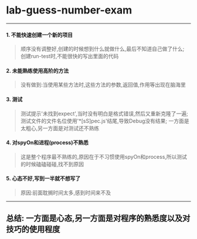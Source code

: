 # lab-guess-number-exam
***

#### 1. 不能快速创建一个新的项目 ####

> 顺序没有调整好,创建的时候想到什么就做什么,最后不知道自己做了什么;    创建run-test时,不能很快的写出里面的代码

#### 2. 未能熟练使用高阶的方法 ####

> 没有做到:当使用某些方法时,这些方法的参数,返回值,作用等出现在脑海里


#### 3. 测试 ####
> 测试提示'未找到expect',当时没有明白是格式错误,然后又重新克隆了一遍;    测试文件的文件名位使用'*[sS]pec.js'结尾,导致Debug没有结果;    一方面是太粗心,另一方面是对测试还不熟练


#### 4. 对spyOn和进程(process)不熟悉 ####

> 这是整个程序最不熟练的,原因在于不习惯使用spyOn和process,所以测试的时候磕磕碰碰,找不到原因


#### 5. 心态不好,写到一半就不想写了 ####

> 原因:前面耽搁时间太多,感到时间来不及

***
## 总结: 一方面是心态,另一方面是对程序的熟悉度以及对技巧的使用程度 ##
